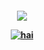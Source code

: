 <p align="center">
<h4 align="center"
  
![](https://komarev.com/ghpvc/?username=BadFaith=DIGITAL+FOOTPRINTS+++&color=000000)

<a href="https://www.last.fm/user/PRHVL"><img src="https://lastfm-recently-played.vercel.app/api?user=PRHVL&footer_style=compact_stats&count=1&width=500&loved=true&header_style=none&bg_color=000000" alt="hai"> <br> </a>


